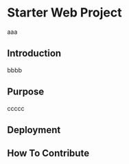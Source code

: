 # Starter Web Project
aaa
## Introduction
bbbb
## Purpose
ccccc
## Deployment

## How To Contribute
